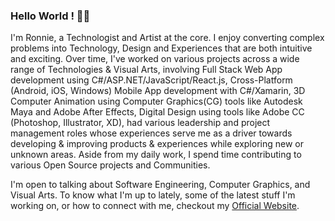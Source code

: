 ### Hello World ! 👋🏽
I'm Ronnie, a Technologist and Artist at the core. I enjoy converting complex problems into Technology, Design and Experiences that are both intuitive and exciting. Over time, I've worked on various projects across a wide range of Technologies & Visual Arts, involving Full Stack Web App development using C#/ASP.NET/JavaScript/React.js, Cross-Platform (Android, iOS, Windows) Mobile App development with C#/Xamarin, 3D Computer Animation using Computer Graphics(CG) tools like Autodesk Maya and Adobe After Effects, Digital Design using tools like Adobe CC (Photoshop, Illustrator, XD), had various leadership and project management roles whose experiences serve me as a driver towards developing & improving products & experiences while exploring new or unknown areas. Aside from my daily work, I spend time contributing to various Open Source projects and Communities.

I'm open to talking about Software Engineering, Computer Graphics, and Visual Arts. To know what I'm up to lately, some of the latest stuff I'm working on, or how to connect with me, checkout my <a href="https://ronnielutaro.github.io/portfolio/" target="_blank">Official Website</a>.
